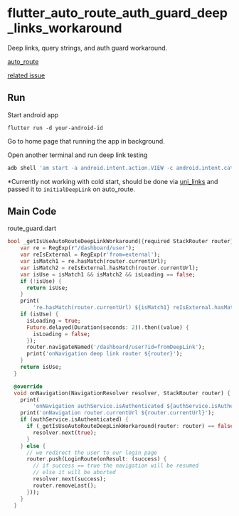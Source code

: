 # flutter_auto_route_auth_guard_deep_links_workaround

Deep links, query strings, and auth guard workaround.

[auto_route](https://github.com/Milad-Akarie/auto_route_library)

[related issue](https://github.com/Milad-Akarie/auto_route_library/issues/1329)

## Run

Start android app

`flutter run -d your-android-id`

Go to home page that running the app in background.

Open another terminal and run deep link testing

```bash
adb shell 'am start -a android.intent.action.VIEW -c android.intent.category.BROWSABLE -d "http://flutterbooksample.com/#/dashboard/user?id=deepLinkworks&from=external" com.example.flutter_auto_route_test'
```

\*Currently not working with cold start, should be done via [uni_links](https://pub.dev/packages/uni_links) and passed it to `initialDeepLink` on auto_route.

## Main Code

route_guard.dart

```dart
bool _getIsUseAutoRouteDeepLinkWorkaround({required StackRouter router}) {
    var re = RegExp(r"/dashboard/user");
    var reIsExternal = RegExp(r'from=external');
    var isMatch1 = re.hasMatch(router.currentUrl);
    var isMatch2 = reIsExternal.hasMatch(router.currentUrl);
    var isUse = isMatch1 && isMatch2 && isLoading == false;
    if (!isUse) {
      return isUse;
    }
    print(
        're.hasMatch(router.currentUrl) ${isMatch1} reIsExternal.hasMatch(router.currentUrl) ${isMatch2}');
    if (isUse) {
      isLoading = true;
      Future.delayed(Duration(seconds: 2)).then((value) {
        isLoading = false;
      });
      router.navigateNamed('/dashboard/user?id=fromDeepLink');
      print('onNavigation deep link router ${router}');
    }
    return isUse;
  }

  @override
  void onNavigation(NavigationResolver resolver, StackRouter router) {
    print(
        'onNavigation authService.isAuthenticated ${authService.isAuthenticated}');
    print('onNavigation router.currentUrl ${router.currentUrl}');
    if (authService.isAuthenticated) {
      if (_getIsUseAutoRouteDeepLinkWorkaround(router: router) == false) {
        resolver.next(true);
      }
    } else {
      // we redirect the user to our login page
      router.push(LoginRoute(onResult: (success) {
        // if success == true the navigation will be resumed
        // else it will be aborted
        resolver.next(success);
        router.removeLast();
      }));
    }
  }
```
